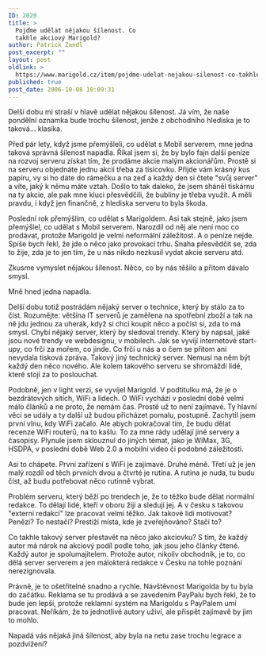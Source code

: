 ```yaml
---
ID: 2020
title: >
  Pojďme udělat nějakou šílenost. Co
  takhle akciový Marigold?
author: Patrick Zandl
post_excerpt: ""
layout: post
oldlink: >
  https://www.marigold.cz/item/pojdme-udelat-nejakou-silenost-co-takhle-akciovy-marigold
published: true
post_date: 2006-10-08 10:09:31
---
```

<p>Delší dobu mi straší v hlavě udělat nějakou šílenost. Já vím, že naše pondělní oznamka bude trochu šílenost, jenže z obchodního hlediska je to taková... klasika.</p>

<p>Před pár lety, když jsme přemýšleli, co udělat s Mobil serverem, mne jedna taková správná šílenost napadla. Říkal jsem si, že by bylo fajn další peníze na rozvoj serveru získat tím, že prodáme akcie malým akcionářům. Prostě si na serveru objednáte jednu akcii třeba za tisícovku. Přijde vám krásný kus papíru, vy si ho dáte do rámečku a na zeď a každý den si čtete "svůj server" a víte, jaký k němu máte vztah. Došlo to tak daleko, že jsem sháněl tiskárnu na ty akcie, ale pak mne kluci přesvědčili, že bubliny je třeba využít. A měli pravdu, i když jen finančně, z hlediska serveru to byla škoda. </p>

<p>Poslední rok přemýšlím, co udělat s Marigoldem. Asi tak stejně, jako jsem přemýšlel, co udělat s Mobil serverem. Narozdíl od něj ale není moc co prodávat, protože Marigold je velmi neformální záležitost. A o peníze nejde. Spíše bych řekl, že jde o něco jako provokaci trhu. Snaha přesvědčit se, zda to žije, zda je to jen tím, že u nás nikdo nezkusil vydat akcie serveru atd. </p>

<p>Zkusme vymyslet nějakou šílenost. Něco, co by nás těšilo a přitom dávalo smysl. </p>

<p>Mně hned jedna napadla.
</p>

<!--more--><p>Delší dobu totiž postrádám nějaký server o technice, který by stálo za to číst. Rozumějte: většina IT serverů je zaměřena na spotřební zboží a tak na ně jdu jednou za uherák, když si chci koupit něco a počíst si, zda to má smysl. Chybí nějaký server,  který by sledoval trendy. Který by napsal, jaké jsou nové trendy ve webdesignu, v mobilech. Jak se vyvíjí internetové start-upy, co frčí za mořem, co jinde. Co frčí u nás a o čem se přitom ani nevydala tisková zpráva. Takový jiný technický server. Nemusí na něm být každý den něco nového. Ale kolem takového serveru se shromáždí lidé, které stojí za to poslouchat. </p>

<p>Podobně, jen v light verzi, se vyvíjel Marigold. V podtitulku má, že je o bezdrátových sítích, WiFi a lidech. O WiFi vychází v poslední době velmi málo článků a ne proto, že nemám čas. Prostě už to není zajímavé. Ty hlavní věci se udály a ty další už budou přicházet pomalu, postupně. Zachytil jsem první vlnu, kdy WiFi začalo. Ale abych pokračoval tím, že budu dělat recenze WiFi routerů, na to kašlu.  To za mne rády udělají jiné servery a časopisy. Plynule jsem sklouznul do jiných témat, jako je WiMax, 3G, HSDPA, v poslední době Web 2.0 a mobilní video či podobné záležitosti. </p>

<p>Asi to chápete. První zařízení s WiFi je zajímavé. Druhé méně. Třetí už je jen malý rozdíl od těch prvních dvou a čtvrté je rutina. A rutina je nuda, tu budu číst, až budu potřebovat něco rutinně vybrat. </p>

<p>Problém serveru, který běží po trendech je, že to těžko bude dělat normální redakce. To dělají lidé, kteří v oboru žijí a sledují jej. A v česku s takovou "externí redakcí" lze pracovat velmi těžko. Jak takové lidi motivovat? Penězi? To nestačí? Prestiží místa, kde je zveřejňováno? Stačí to? </p>

<p>Co takhle takový server přestavět na něco jako akciovku? S tím, že každý autor má nárok na akciový podíl podle toho, jak jsou jeho články čtené. Každý autor je spolumajitelem. Protože autor, nikoliv obchodník, je to, co dělá server serverem a jen málokterá redakce v Česku na tohle poznání nerezignovala. </p>

<p>Právně, je to ošetřitelné snadno a rychle. Návštěvnost Marigolda by tu byla do začátku. Reklama se tu prodává a se zavedením PayPalu bych řekl, že to bude jen lepší, protože reklamní systém na Marigoldu s PayPalem umí pracovat. Neříkám, že to jednotlivé autory uživí, ale přispět zajímavě by jim to mohlo. </p>

<p>Napadá vás nějaká jiná šílenost, aby byla na netu zase trochu legrace a pozdvižení?
</p>
